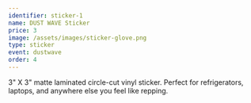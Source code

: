 ```yaml
---
identifier: sticker-1
name: DUST WAVE Sticker
price: 3
image: /assets/images/sticker-glove.png
type: sticker
event: dustwave
order: 4
---
```

3" X 3" matte laminated circle-cut vinyl sticker. Perfect for refrigerators, laptops, and anywhere else you feel like repping.